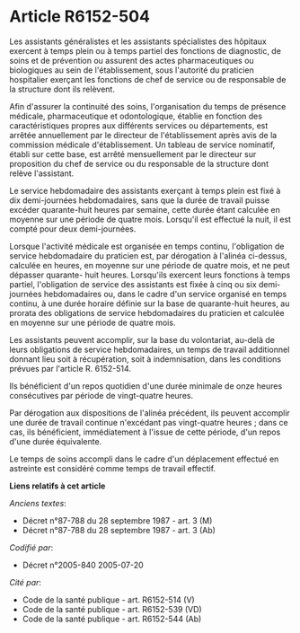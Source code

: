 # Article R6152-504

Les assistants généralistes et les assistants spécialistes des hôpitaux exercent à temps plein ou à temps partiel des
fonctions de diagnostic, de soins et de prévention ou assurent des actes pharmaceutiques ou biologiques au sein de
l'établissement, sous l'autorité du praticien hospitalier exerçant les fonctions de chef de service ou de responsable de la
structure dont ils relèvent.

Afin d'assurer la continuité des soins, l'organisation du temps de présence médicale, pharmaceutique et odontologique,
établie en fonction des caractéristiques propres aux différents services ou départements, est arrêtée annuellement par le
directeur de l'établissement après avis de la commission médicale d'établissement. Un tableau de service nominatif, établi
sur cette base, est arrêté mensuellement par le directeur sur proposition du chef de service ou du responsable de la
structure dont relève l'assistant.

Le service hebdomadaire des assistants exerçant à temps plein est fixé à dix demi-journées hebdomadaires, sans que la durée
de travail puisse excéder quarante-huit heures par semaine, cette durée étant calculée en moyenne sur une période de quatre
mois. Lorsqu'il est effectué la nuit, il est compté pour deux demi-journées.

Lorsque l'activité médicale est organisée en temps continu, l'obligation de service hebdomadaire du praticien est, par
dérogation à l'alinéa ci-dessus, calculée en heures, en moyenne sur une période de quatre mois, et ne peut dépasser quarante-
huit heures. Lorsqu'ils exercent leurs fonctions à temps partiel, l'obligation de service des assistants est fixée à cinq ou
six demi-journées hebdomadaires ou, dans le cadre d'un service organisé en temps continu, à une durée horaire définie sur la
base de quarante-huit heures, au prorata des obligations de service hebdomadaires du praticien et calculée en moyenne sur une
période de quatre mois.

Les assistants peuvent accomplir, sur la base du volontariat, au-delà de leurs obligations de service hebdomadaires, un temps
de travail additionnel donnant lieu soit à récupération, soit à indemnisation, dans les conditions prévues par l'article R.
6152-514.

Ils bénéficient d'un repos quotidien d'une durée minimale de onze heures consécutives par période de vingt-quatre heures.

Par dérogation aux dispositions de l'alinéa précédent, ils peuvent accomplir une durée de travail continue n'excédant pas
vingt-quatre heures ; dans ce cas, ils bénéficient, immédiatement à l'issue de cette période, d'un repos d'une durée
équivalente.

Le temps de soins accompli dans le cadre d'un déplacement effectué en astreinte est considéré comme temps de travail
effectif.

**Liens relatifs à cet article**

_Anciens textes_:

  - Décret n°87-788 du 28 septembre 1987 - art. 3 (M)
  - Décret n°87-788 du 28 septembre 1987 - art. 3 (Ab)

_Codifié par_:

  - Décret n°2005-840 2005-07-20

_Cité par_:

  - Code de la santé publique - art. R6152-514 (V)
  - Code de la santé publique - art. R6152-539 (VD)
  - Code de la santé publique - art. R6152-544 (Ab)
